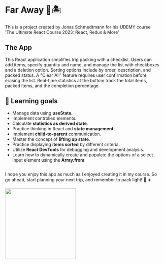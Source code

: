 # Far Away 🧳🏝

This is a project created by Jonas Schmedtmann for his UDEMY course 'The Ultimate React Course 2023: React, Redux & More'

## The App

This React application simplifies trip packing with a checklist. Users can add items, specify quantity and name, and manage the list with checkboxes and a deletion option. Sorting options include by order, description, and packed status. A "Clear All" feature requires user confirmation before erasing the list. Real-time statistics at the bottom track the total items, packed items, and the completion percentage.

## 💊 Learning goals

- Manage data using **useState**.
- Implement controlled elements.
- Calculate **statistics as derived state**.
- Practice thinking in React and **state management**.
- Implement **child-to-parent** communication.
- Master the concept of **lifting up state**.
- Practice displaying **items sorted** by different criteria.
- Utilize **React DevTools** for debugging and development analysis.
- Learn how to dynamically create and populate the options of a select input element using the **Array.from**.

##

I hope you enjoy this app as much as I enjoyed creating it in my course.
So go ahead, start planning your next trip, and remember to pack light! 🌴 ✈️

<img src='./img/packing.gif' width='230px' />
